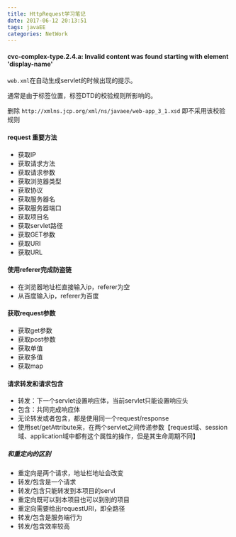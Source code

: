```yaml
---
title: HttpRequest学习笔记
date: 2017-06-12 20:13:51 
tags: javaEE
categories: NetWork
---
```


#### cvc-complex-type.2.4.a: Invalid content was found starting with element 'display-name' ####

`web.xml`在自动生成servlet的时候出现的提示。

通常是由于标签位置，标签DTD的校验规则所影响的。

删除 `http://xmlns.jcp.org/xml/ns/javaee/web-app_3_1.xsd` 即不采用该校验规则 
 

#### request 重要方法 ####
- 获取IP
- 获取请求方法
- 获取请求参数
- 获取浏览器类型
- 获取协议
- 获取服务器名
- 获取服务器端口
- 获取项目名
- 获取servlet路径
- 获取GET参数
- 获取URI
- 获取URL
 
#### 使用referer完成防盗链 ####
- 在浏览器地址栏直接输入ip，referer为空
- 从百度输入ip，referer为百度

#### 获取request参数 ####
- 获取get参数
- 获取post参数
- 获取单值
- 获取多值
- 获取map

#### 请求转发和请求包含 ####

- 转发：下一个servlet设置响应体，当前servlet只能设置响应头
- 包含：共同完成响应体
- 无论转发或者包含，都是使用同一个request/response
- 使用set/getAttribute来，在两个servlet之间传递参数【request域、session域、application域中都有这个属性的操作，但是其生命周期不同】

##### 和重定向的区别 ####
- 重定向是两个请求，地址栏地址会改变
- 转发/包含是一个请求
- 转发/包含只能转发到本项目的servl
- 重定向既可以到本项目也可以到别的项目
- 重定向需要给出requestURI，即全路径
- 转发/包含是服务端行为
- 转发/包含效率较高


